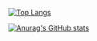 <!---
takaya-okamoto/takaya-okamoto is a ✨ special ✨ repository because its `README.md` (this file) appears on your GitHub profile.
You can click the Preview link to take a look at your changes.
--->

[![Top Langs](https://github-readme-stats.vercel.app/api/top-langs/?username=takaya-okamoto&layout=compact&bg_color=00000000)](https://github.com/anuraghazra/github-readme-stats)

[![Anurag's GitHub stats](https://github-readme-stats.vercel.app/api?username=takaya-okamoto&bg_color=00000000)](https://github.com/anuraghazra/github-readme-stats)
